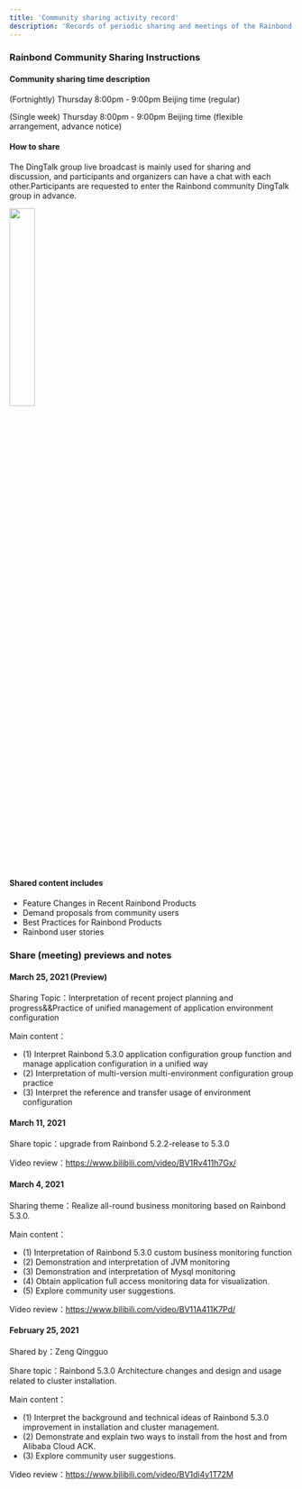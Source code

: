 ```yaml
---
title: 'Community sharing activity record'
description: 'Records of periodic sharing and meetings of the Rainbond community'
---
```


### Rainbond Community Sharing Instructions

#### Community sharing time description

(Fortnightly) Thursday 8:00pm - 9:00pm Beijing time (regular)

(Single week) Thursday 8:00pm - 9:00pm Beijing time (flexible arrangement, advance notice)

#### How to share

The DingTalk group live broadcast is mainly used for sharing and discussion, and participants and organizers can have a chat with each other.Participants are requested to enter the Rainbond community DingTalk group in advance.

<img src="https://static.goodrain.com/images/5.3/dingding.png" width="30%" />

#### Shared content includes

- Feature Changes in Recent Rainbond Products
- Demand proposals from community users
- Best Practices for Rainbond Products
- Rainbond user stories

### Share (meeting) previews and notes

#### March 25, 2021 (Preview)

Sharing Topic：Interpretation of recent project planning and progress&&Practice of unified management of application environment configuration

Main content：

- (1) Interpret Rainbond 5.3.0 application configuration group function and manage application configuration in a unified way
- (2) Interpretation of multi-version multi-environment configuration group practice
- (3) Interpret the reference and transfer usage of environment configuration

#### March 11, 2021

Share topic：upgrade from Rainbond 5.2.2-release to 5.3.0

Video review：https://www.bilibili.com/video/BV1Rv411h7Gx/

#### March 4, 2021

Sharing theme：Realize all-round business monitoring based on Rainbond 5.3.0.

Main content：

- (1) Interpretation of Rainbond 5.3.0 custom business monitoring function
- (2) Demonstration and interpretation of JVM monitoring
- (3) Demonstration and interpretation of Mysql monitoring
- (4) Obtain application full access monitoring data for visualization.
- (5) Explore community user suggestions.

Video review：https://www.bilibili.com/video/BV11A411K7Pd/

#### February 25, 2021

Shared by：Zeng Qingguo

Share topic：Rainbond 5.3.0 Architecture changes and design and usage related to cluster installation.

Main content：

- (1) Interpret the background and technical ideas of Rainbond 5.3.0 improvement in installation and cluster management.
- (2) Demonstrate and explain two ways to install from the host and from Alibaba Cloud ACK.
- (3) Explore community user suggestions.

Video review：https://www.bilibili.com/video/BV1di4y1T72M